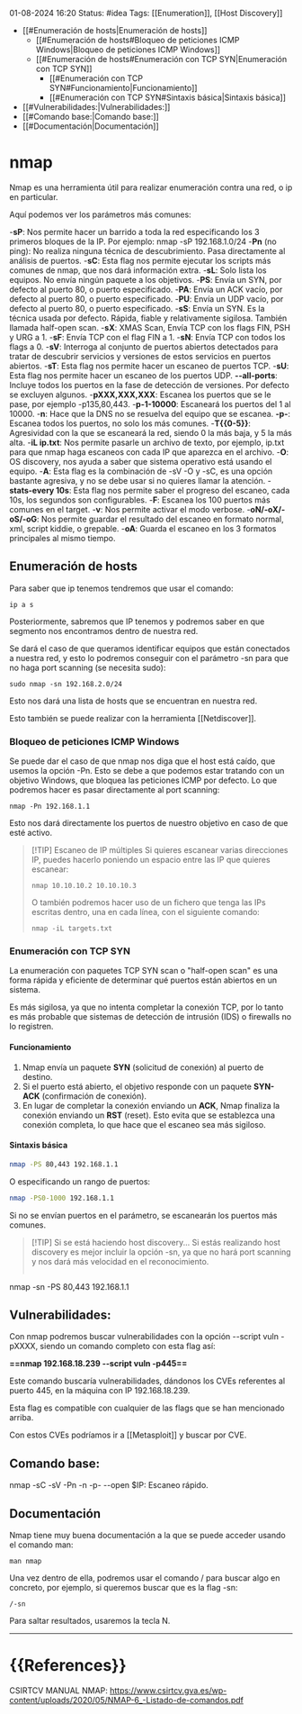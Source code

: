 01-08-2024 16:20
Status: #idea
Tags: [[Enumeration]], [[Host Discovery]]

- [[#Enumeración de hosts|Enumeración de hosts]]
	- [[#Enumeración de hosts#Bloqueo de peticiones ICMP Windows|Bloqueo de peticiones ICMP Windows]]
	- [[#Enumeración de hosts#Enumeración con TCP SYN|Enumeración con TCP SYN]]
		- [[#Enumeración con TCP SYN#Funcionamiento|Funcionamiento]]
		- [[#Enumeración con TCP SYN#Sintaxis básica|Sintaxis básica]]
- [[#Vulnerabilidades:|Vulnerabilidades:]]
- [[#Comando base:|Comando base:]]
- [[#Documentación|Documentación]]

# nmap

Nmap es una herramienta útil para realizar enumeración contra una red, o ip en particular. 

Aquí podemos ver los parámetros más comunes:

-**sP**: Nos permite hacer un barrido a toda la red especificando los 3 primeros bloques de la IP. Por ejemplo: nmap -sP 192.168.1.0/24
-**Pn** (no ping): No realiza ninguna técnica de descubrimiento. Pasa directamente al análisis de puertos.
-**sC**: Esta flag nos permite ejecutar los scripts más comunes de nmap, que nos dará información extra.
-**sL**: Solo lista los equipos. No envía ningún paquete a los objetivos.
-**PS**: Envía un SYN, por defecto al puerto 80, o puerto especificado.
-**PA**: Envía un ACK vacío, por defecto al puerto 80, o puerto especificado.
-**PU**: Envía un UDP vacío, por defecto al puerto 80, o puerto especificado.
-**sS**: Envía un SYN. Es la técnica usada por defecto. Rápida, fiable y relativamente sigilosa. También llamada half-open scan.
-**sX**: XMAS Scan, Envía TCP con los flags FIN, PSH y URG a 1.
-**sF**: Envía TCP con el flag FIN a 1.
-**sN**: Envía TCP con todos los flags a 0.
-**sV**: Interroga al conjunto de puertos abiertos detectados para tratar de descubrir servicios y versiones de estos servicios en puertos abiertos.
-**sT**: Esta flag nos permite hacer un escaneo de puertos TCP.
-**sU**: Esta flag nos permite hacer un escaneo de los puertos UDP.
**--all-ports**: Incluye todos los puertos en la fase de detección de versiones. Por defecto se excluyen algunos.
-**pXXX,XXX,XXX**: Escanea los puertos que se le pase, por ejemplo -p135,80,443.
-**p-1-10000**: Escaneará los puertos del 1 al 10000.
-**n**: Hace que la DNS no se resuelva del equipo que se escanea.
**-p-**: Escanea todos los puertos, no solo los más comunes.
-**T{{0-5}}**: Agresividad con la que se escaneará la red, siendo 0 la más baja, y 5 la más alta.
-**iL ip.txt**: Nos permite pasarle un archivo de texto, por ejemplo, ip.txt para que nmap haga escaneos con cada IP que aparezca en el archivo.
-**O**: OS discovery, nos ayuda a saber que sistema operativo está usando el equipo.
-**A**: Esta flag es la combinación de -sV -O y -sC, es una opción bastante agresiva, y no se debe usar si no quieres llamar la atención.
-**stats-every 10s**: Esta flag nos permite saber el progreso del escaneo, cada 10s, los segundos son configurables.
-**F**: Escanea los 100 puertos más comunes en el target.
-**v**: Nos permite activar el modo verbose.
-**oN/-oX/-oS/-oG**: Nos permite guardar el resultado del escaneo en formato normal, xml, script kiddie, o grepable.
-**oA**: Guarda el escaneo en los 3 formatos principales al mismo tiempo.

## Enumeración de hosts

Para saber que ip tenemos tendremos que usar el comando:

```shell
ip a s
```

Posteriormente, sabremos que IP tenemos y podremos saber en que segmento nos encontramos dentro de nuestra red.

Se dará el caso de que queramos identificar equipos que están conectados a nuestra red, y esto lo podremos conseguir con el parámetro -sn para que no haga port scanning (se necesita sudo):

```shell
sudo nmap -sn 192.168.2.0/24
```

Esto nos dará una lista de hosts que se encuentran en nuestra red.

Esto también se puede realizar con la herramienta [[Netdiscover]].

### Bloqueo de peticiones ICMP Windows

Se puede dar el caso de que nmap nos diga que el host está caído, que usemos la opción -Pn. Esto se debe a que podemos estar tratando con un objetivo Windows, que bloquea las peticiones ICMP por defecto. Lo que podremos hacer es pasar directamente al port scanning:

```shell
nmap -Pn 192.168.1.1
```

Esto nos dará directamente los puertos de nuestro objetivo en caso de que esté activo.

> [!TIP] Escaneo de IP múltiples
> Si quieres escanear varias direcciones IP, puedes hacerlo poniendo un espacio entre las IP que quieres escanear:
> ````
> nmap 10.10.10.2 10.10.10.3
> ````
> O también podremos hacer uso de un fichero que tenga las IPs escritas dentro, una en cada línea, con el siguiente comando:
> ````
> nmap -iL targets.txt
> ````

### Enumeración con TCP SYN

La enumeración con paquetes TCP SYN scan o "half-open scan" es una forma rápida y eficiente de determinar qué puertos están abiertos en un sistema.

Es más sigilosa, ya que no intenta completar la conexión TCP, por lo tanto es más probable que sistemas de detección de intrusión (IDS) o firewalls no lo registren.

#### Funcionamiento

1. Nmap envía un paquete **SYN** (solicitud de conexión) al puerto de destino.
2. Si el puerto está abierto, el objetivo responde con un paquete **SYN-ACK** (confirmación de conexión).
3. En lugar de completar la conexión enviando un **ACK**, Nmap finaliza la conexión enviando un **RST** (reset). Esto evita que se establezca una conexión completa, lo que hace que el escaneo sea más sigiloso.

#### Sintaxis básica

````bash
nmap -PS 80,443 192.168.1.1
````

O especificando un rango de puertos:

````bash
nmap -PS0-1000 192.168.1.1
````

Si no se envían puertos en el parámetro, se escanearán los puertos más comunes.

> [!TIP] Si se está haciendo host discovery...
> Si estás realizando host discovery es mejor incluir la opción -sn, ya que no hará port scanning y nos dará más velocidad en el reconocimiento.
> ````bash
nmap -sn -PS 80,443 192.168.1.1


## Vulnerabilidades:

Con nmap podremos buscar vulnerabilidades con la opción --script vuln -pXXXX, siendo un comando completo con esta flag así:

**==nmap 192.168.18.239 --script vuln -p445==**

Este comando buscaría vulnerabilidades, dándonos los CVEs referentes al puerto 445, en la máquina con IP 192.168.18.239. 

Esta flag es compatible con cualquier de las flags que se han mencionado arriba.

Con estos CVEs podríamos ir a [[Metasploit]] y buscar por CVE.
## Comando base:

nmap -sC -sV -Pn -n -p- --open $IP: Escaneo rápido.

## Documentación

Nmap tiene muy buena documentación a la que se puede acceder usando el comando man:

````shell
man nmap
````

Una vez dentro de ella, podremos usar el comando / para buscar algo en concreto, por ejemplo, si queremos buscar que es la flag -sn:

````shell
/-sn
````

Para saltar resultados, usaremos la tecla N.

---
# {{References}}

CSIRTCV MANUAL NMAP: https://www.csirtcv.gva.es/wp-content/uploads/2020/05/NMAP-6_-Listado-de-comandos.pdf